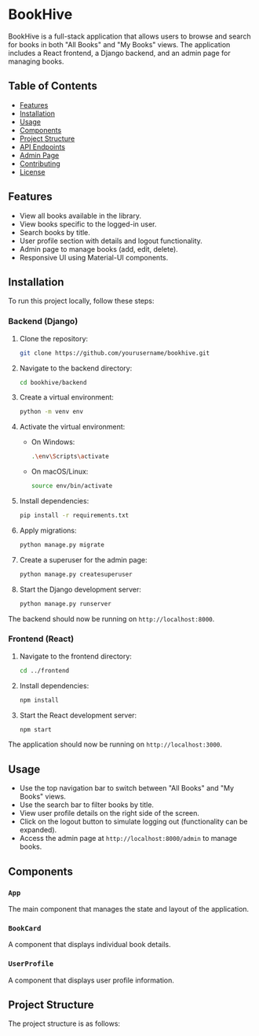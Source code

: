 # BookHive

BookHive is a full-stack application that allows users to browse and search for books in both "All Books" and "My Books" views. The application includes a React frontend, a Django backend, and an admin page for managing books.

## Table of Contents

- [Features](#features)
- [Installation](#installation)
- [Usage](#usage)
- [Components](#components)
- [Project Structure](#project-structure)
- [API Endpoints](#api-endpoints)
- [Admin Page](#admin-page)
- [Contributing](#contributing)
- [License](#license)

## Features

- View all books available in the library.
- View books specific to the logged-in user.
- Search books by title.
- User profile section with details and logout functionality.
- Admin page to manage books (add, edit, delete).
- Responsive UI using Material-UI components.

## Installation

To run this project locally, follow these steps:

### Backend (Django)

1. Clone the repository:

    ```bash
    git clone https://github.com/yourusername/bookhive.git
    ```

2. Navigate to the backend directory:

    ```bash
    cd bookhive/backend
    ```

3. Create a virtual environment:

    ```bash
    python -m venv env
    ```

4. Activate the virtual environment:

    - On Windows:

        ```bash
        .\env\Scripts\activate
        ```

    - On macOS/Linux:

        ```bash
        source env/bin/activate
        ```

5. Install dependencies:

    ```bash
    pip install -r requirements.txt
    ```

6. Apply migrations:

    ```bash
    python manage.py migrate
    ```

7. Create a superuser for the admin page:

    ```bash
    python manage.py createsuperuser
    ```

8. Start the Django development server:

    ```bash
    python manage.py runserver
    ```

The backend should now be running on `http://localhost:8000`.

### Frontend (React)

1. Navigate to the frontend directory:

    ```bash
    cd ../frontend
    ```

2. Install dependencies:

    ```bash
    npm install
    ```

3. Start the React development server:

    ```bash
    npm start
    ```

The application should now be running on `http://localhost:3000`.

## Usage

- Use the top navigation bar to switch between "All Books" and "My Books" views.
- Use the search bar to filter books by title.
- View user profile details on the right side of the screen.
- Click on the logout button to simulate logging out (functionality can be expanded).
- Access the admin page at `http://localhost:8000/admin` to manage books.

## Components

### `App`

The main component that manages the state and layout of the application.

### `BookCard`

A component that displays individual book details.

### `UserProfile`

A component that displays user profile information.

## Project Structure

The project structure is as follows:

